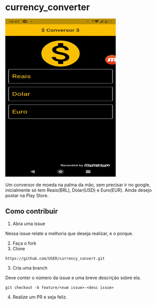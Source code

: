 # currency_converter

<img src="https://github.com/LukasPol/currency_convert/blob/screenshots/currency_convert.gif" width="350" height="500"/>

Um conversor de moeda na palma da mão, sem precisar ir no google, inicialmente só tem Reais(BRL), Dolar(USD) e Euro(EUR). Ainda desejo postar na Play Store.

## Como contribuir

1. Abra uma issue

Nessa issue relate a melhoria que deseja realizar, e o porque.

2. Faça o fork
2. Clone
```
https://github.com/USER/currency_convert.git
```
3. Cria uma branch

Deve conter o número da issue e uma breve descrição sobre ela.

```
git checkout -b feature/<num issue>-<desc issue>
```

4. Realize um PR e seja feliz.
